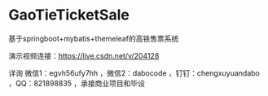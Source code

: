 # GaoTieTicketSale
基于springboot+mybatis+themeleaf的高铁售票系统 

演示视频连接：https://live.csdn.net/v/204128


详询 微信1：egvh56ufy7hh ，微信2：dabocode ，钉钉：chengxuyuandabo ，QQ：821898835 ，承接商业项目和毕设
